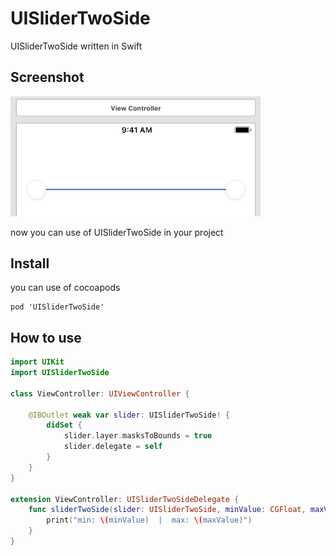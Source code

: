 # UISliderTwoSide
 UISliderTwoSide written in Swift
 

## Screenshot

<img src="https://github.com/farhad1985/UISliderTwoSide/blob/master/Screenshot/pic.png" width = "400" />

now you can use of UISliderTwoSide in your project


## Install
you can use of cocoapods

```
pod 'UISliderTwoSide'
```

## How to use

```swift
import UIKit
import UISliderTwoSide

class ViewController: UIViewController {

    @IBOutlet weak var slider: UISliderTwoSide! {
        didSet {
            slider.layer.masksToBounds = true
            slider.delegate = self
        }
    }
}

extension ViewController: UISliderTwoSideDelegate {
    func sliderTwoSide(slider: UISliderTwoSide, minValue: CGFloat, maxValue: CGFloat) {
        print("min: \(minValue)  |  max: \(maxValue)")
    }
}
```
